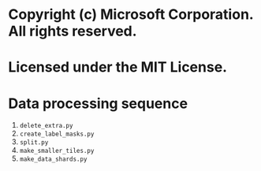 # Copyright (c) Microsoft Corporation. All rights reserved.
# Licensed under the MIT License.
# Data processing sequence

1. `delete_extra.py`
2. `create_label_masks.py`
3. `split.py`
3. `make_smaller_tiles.py`
4. `make_data_shards.py`